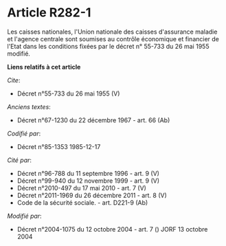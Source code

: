 # Article R282-1

Les caisses nationales, l'Union nationale des caisses d'assurance maladie et l'agence centrale sont soumises au contrôle
économique et financier de l'Etat dans les conditions fixées par le décret n° 55-733 du 26 mai 1955 modifié.

**Liens relatifs à cet article**

_Cite_:

  - Décret n°55-733 du 26 mai 1955 (V)

_Anciens textes_:

  - Décret n°67-1230 du 22 décembre 1967 - art. 66 (Ab)

_Codifié par_:

  - Décret n°85-1353 1985-12-17

_Cité par_:

  - Décret n°96-788 du 11 septembre 1996 - art. 9 (V)
  - Décret n°99-940 du 12 novembre 1999 - art. 9 (V)
  - Décret n°2010-497 du 17 mai 2010 - art. 7 (V)
  - Décret n°2011-1969 du 26 décembre 2011 - art. 8 (V)
  - Code de la sécurité sociale. - art. D221-9 (Ab)

_Modifié par_:

  - Décret n°2004-1075 du 12 octobre 2004 - art. 7 () JORF 13 octobre 2004
